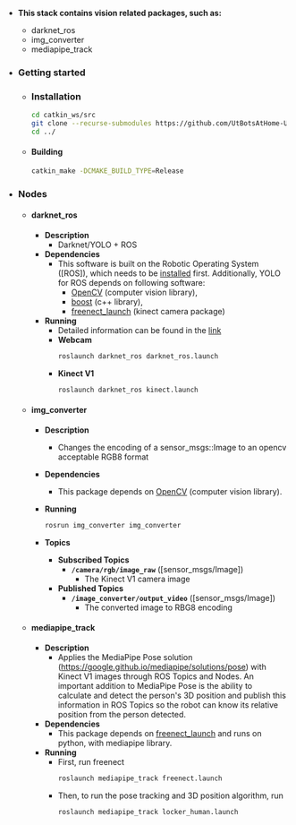 - **This stack contains vision related packages, such as:**
    - darknet_ros
    - img_converter
    - mediapipe_track

- ### Getting started
    - ### Installation
        ```bash 
        cd catkin_ws/src
        git clone --recurse-submodules https://github.com/UtBotsAtHome-UTFPR/utbots_vision.git
        cd ../
        ```

    - #### Building
        ```bash
        catkin_make -DCMAKE_BUILD_TYPE=Release
        ```
        
- ### Nodes
    - #### darknet_ros
        - **Description**
            - Darknet/YOLO + ROS
        - **Dependencies**
            - This software is built on the Robotic Operating System ([ROS]), which needs to be [installed](http://wiki.ros.org) first. Additionally, YOLO for ROS depends on following software:
                - [OpenCV](http://opencv.org/) (computer vision library),
                - [boost](http://www.boost.org/) (c++ library),
                - [freenect_launch](https://github.com/ros-drivers/freenect_stack) (kinect camera package)
        - **Running** 
            - Detailed information can be found in the [link](https://github.com/gustavo-fardo/darknet_ros)
            - **Webcam**
                ```bash
                roslaunch darknet_ros darknet_ros.launch
                ```
            - **Kinect V1**
                ```bash
                roslaunch darknet_ros kinect.launch
                ```
    - #### img_converter
        - **Description**
            - Changes the encoding of a sensor_msgs::Image to an opencv acceptable RGB8 format
        - **Dependencies**
            - This package depends on [OpenCV](http://opencv.org/) (computer vision library).
        - **Running**
            ```bash
            rosrun img_converter img_converter
            ```

        - **Topics**
            - **Subscribed Topics**
                - **`/camera/rgb/image_raw`** ([sensor_msgs/Image])
                    - The Kinect V1 camera image
            - **Published Topics**
                - **`/image_converter/output_video`** ([sensor_msgs/Image])
                    - The converted image to RBG8 encoding

    - #### mediapipe_track
        - **Description**
            - Applies the MediaPipe Pose solution (https://google.github.io/mediapipe/solutions/pose) with Kinect V1 images through ROS Topics and Nodes. An important addition to MediaPipe Pose is the ability to calculate and detect the person's 3D position and publish this information in ROS Topics so the robot can know its relative position from the person detected.
        - **Dependencies**
            - This package depends on [freenect_launch](https://github.com/ros-drivers/freenect_stack) and runs on python, with mediapipe library.
        - **Running**
            - First, run freenect
                ```bash
                roslaunch mediapipe_track freenect.launch
                ```
            - Then, to run the pose tracking and 3D position algorithm, run 
                ```bash
                roslaunch mediapipe_track locker_human.launch
                ```
